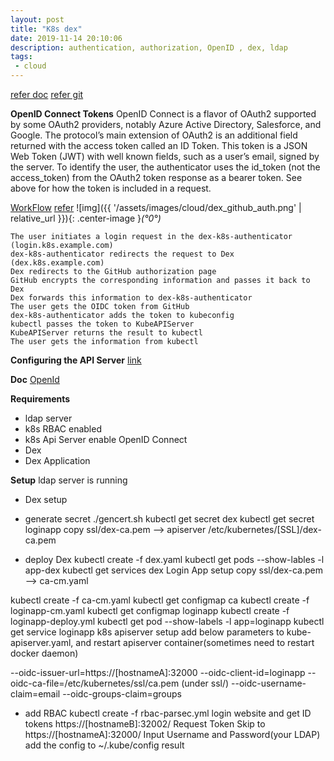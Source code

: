```yaml
---
layout: post
title: "K8s dex"
date: 2019-11-14 20:10:06
description: authentication, authorization, OpenID , dex, ldap
tags:
 - cloud
---
```


[refer doc](https://flywzj.com/blog/dex/)
[refer git](https://github.com/krishnapmv/k8s-ldap)

**OpenID Connect Tokens**
OpenID Connect is a flavor of OAuth2 supported by some OAuth2 providers, notably Azure Active Directory, Salesforce, and Google. The protocol’s main extension of OAuth2 is an additional field returned with the access token called an ID Token. This token is a JSON Web Token (JWT) with well known fields, such as a user’s email, signed by the server.
To identify the user, the authenticator uses the id_token (not the access_token) from the OAuth2 token response as a bearer token. See above for how the token is included in a request.

[WorkFlow](https://kubernetes.io/docs/reference/access-authn-authz/authentication/#openid-connect-tokens)
[refer](https://medium.com/preply-engineering/k8s-auth-a81f59d4dff6)
![img]({{ '/assets/images/cloud/dex_github_auth.png' | relative_url }}){: .center-image }*(°0°)*
```
The user initiates a login request in the dex-k8s-authenticator (login.k8s.example.com)
dex-k8s-authenticator redirects the request to Dex (dex.k8s.example.com)
Dex redirects to the GitHub authorization page
GitHub encrypts the corresponding information and passes it back to Dex
Dex forwards this information to dex-k8s-authenticator
The user gets the OIDC token from GitHub
dex-k8s-authenticator adds the token to kubeconfig
kubectl passes the token to KubeAPIServer
KubeAPIServer returns the result to kubectl
The user gets the information from kubectl
```


**Configuring the API Server**
[link](https://kubernetes.io/docs/reference/access-authn-authz/authentication/#configuring-the-api-server)

**Doc**
[OpenId](https://developer.okta.com/blog/2017/07/25/oidc-primer-part-1)

**Requirements**
- ldap server
- k8s RBAC enabled
- k8s Api Server enable OpenID Connect
- Dex
- Dex Application

**Setup**
ldap server is running

- Dex setup

- generate secret
./gencert.sh
kubectl get secret dex
kubectl get secret loginapp
copy ssl/dex-ca.pem --> apiserver /etc/kubernetes/[SSL]/dex-ca.pem

- deploy Dex
kubectl create -f dex.yaml
kubectl get pods --show-lables -l app-dex
kubectl get services dex
Login App setup copy ssl/dex-ca.pem --> ca-cm.yaml

kubectl create -f ca-cm.yaml
kubectl get configmap ca
kubectl create -f loginapp-cm.yaml
kubectl get configmap loginapp
kubectl create -f loginapp-deploy.yml
kubectl get pod --show-labels -l app=loginapp
kubectl get service loginapp
k8s apiserver setup add below parameters to kube-apiserver.yaml, and restart apiserver container(sometimes need to restart docker daemon)

--oidc-issuer-url=https://[hostnameA]:32000
--oidc-client-id=loginapp
--oidc-ca-file=/etc/kubernetes/ssl/ca.pem (under ssl/)
--oidc-username-claim=email
--oidc-groups-claim=groups

- add RBAC
kubectl create -f rbac-parsec.yml
login website and get ID tokens
https://[hostnameB]:32002/
Request Token
Skip to https://[hostnameA]:32000/
Input Username and Password(your LDAP)
add the config to ~/.kube/config
result

